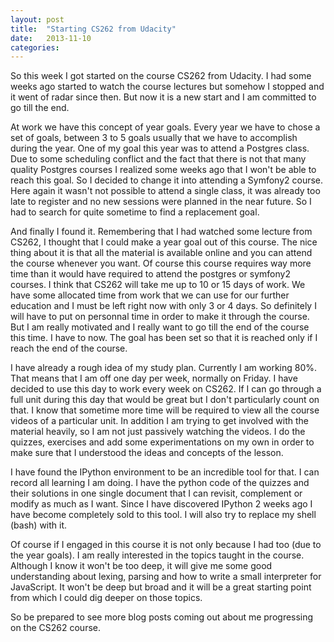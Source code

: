 ```yaml
---
layout: post
title:  "Starting CS262 from Udacity"
date:   2013-11-10
categories: 
---
```


So this week I got started on the course CS262 from Udacity. I had some weeks ago started to watch the course lectures but somehow I stopped and it went of radar since then. But now it is a new start and I am committed to go till the end.

At work we have this concept of year goals. Every year we have to chose a set of goals, between 3 to 5 goals usually that we have to accomplish during the year. One of my goal this year was to attend a Postgres class. Due to some scheduling conflict and the fact that there is not that many quality Postgres courses I realized some weeks ago that I won't be able to reach this goal. So I decided to change it into attending a Symfony2 course. Here again it wasn't not possible to attend a single class, it was already too late to register and no new sessions were planned in the near future. So I had to search for quite sometime to find a replacement goal. 

And finally I found it. Remembering that I had watched some lecture from CS262, I thought that I could make a year goal out of this course. The nice thing about it is that all the material is available online and you can attend the course whenever you want. Of course this course requires way more time than it would have required to attend the postgres or symfony2 courses. I think that CS262 will take me up to 10 or 15 days of work. We have some allocated time from work that we can use for our further education and I must be left right now with only 3 or 4 days. So definitely I will have to put on personnal time in order to make it through the course. But I am really motivated and I really want to go till the end of the course this time. I have to now. The goal has been set so that it is reached only if I reach the end of the course.

I have already a rough idea of my study plan. Currently I am working 80%. That means that I am off one day per week, normally on Friday. I have decided to use this day to work every week on CS262. If I can go through a full unit during this day that would be great but I don't particularly count on that. I know that sometime more time will be required to view all the course videos of a particular unit. In addition I am trying to get involved with the material heavily, so I am not just passively watching the videos. I do the quizzes, exercises and add some experimentations on my own in order to make sure that I understood the ideas and concepts of the lesson.

I have found the IPython environment to be an incredible tool for that. I can record all learning I am doing. I have the python code of the quizzes and their solutions in one single document that I can revisit, complement or modify as much as I want. Since I have discovered IPython 2 weeks ago I have become completely sold to this tool. I will also try to replace my shell (bash) with it.

Of course if I engaged in this course it is not only because I had too (due to the year goals). I am really interested in the topics taught in the course. Although I know it won't be too deep, it will give me some good understanding about lexing, parsing and how to write a small interpreter for JavaScript. It won't be deep but broad and it will be a great starting point from which I could dig deeper on those topics.

So be prepared to see more blog posts coming out about me progressing on the CS262 course.
